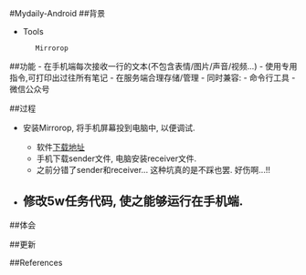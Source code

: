 #Mydaily-Android
##背景


- Tools
     
         Mirrorop
         
     
  

##功能
    - 在手机端每次接收一行的文本(不包含表情/图片/声音/视频...)
    - 使用专用指令,可打印出过往所有笔记
    - 在服务端合理存储/管理
    - 同时兼容:
        - 命令行工具
        - 微信公众号


##过程
- 安装Mirrorop, 将手机屏幕投到电脑中, 以便调试.
   - 软件[下载地址](http://www.mirrorop.com/product_mac_Receiver.html)
   - 手机下载sender文件, 电脑安装receiver文件.
   - 之前分错了sender和receiver... 这种坑真的是不踩也罢. 好伤啊...!!

- 修改5w任务代码, 使之能够运行在手机端.
   -   

##体会



##更新

##References